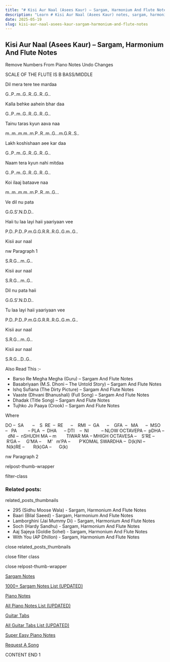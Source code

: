 ```yaml
---
title: "# Kisi Aur Naal (Asees Kaur) – Sargam, Harmonium And Flute Notes"
description: "Learn # Kisi Aur Naal (Asees Kaur) notes, sargam, harmonium notations and flute notes. Easy step-by-step tutorial for beginners."
date: 2025-05-19
slug: kisi-aur-naal-asees-kaur-sargam-harmonium-and-flute-notes
---
```


## Kisi Aur Naal (Asees Kaur) – Sargam, Harmonium And Flute Notes

Remove Numbers From Piano Notes
Undo Changes

SCALE OF THE FLUTE IS B BASS/MIDDLE

Dil mera tere tee mardaa

G..P..m..G..R..G..R..G..

Kalla behke aahein bhar daa

G..P..m..G..R..G..R..G..

Tainu taras kyun aava naa

m..m..m.m..m.P..R..m..G…m.G.R..S..

Lakh koshishaan aee kar daa

G..P..m..G..R..G..R..G..

Naam tera kyun nahi mitdaa

G..P..m..G..R..G..R..G..

Koi ilaaj bataave naa

m..m..m.m..m.P..R..m..G…

Ve dil nu pata

G.G.S’.N.D.D..

Haii tu laa layi haii yaariyaan vee

P.D..P.D..P.m.G.G.R.R..R.G..G.m..G..

Kisii aur naal

nw Paragraph 1

S.R.G…m..G..

Kisii aur naal

S.R.G…m..G..

Dil nu pata haii

G.G.S’.N.D.D..

Tu laa layi haii yaariyaan vee

P.D..P.D..P.m.G.G.R.R..R.G..G.m..G..

Kisii aur naal

S.R.G…m..G..

Kisii aur naal

S.R.G…D..G..



Also Read This :-



* Barso Re Megha Megha (Guru) – Sargam And Flute Notes
* Basabriyaan (M.S. Dhoni – The Untold Story) – Sargam And Flute Notes
* Ishq Sufiana (The Dirty Picture) – Sargam And Flute Notes
* Vaaste (Dhvani Bhanushali) (Full Song) – Sargam And Flute Notes
* Dhadak (Title Song) – Sargam And Flute Notes
* Tujhko Jo Paaya (Crook) – Sargam And Flute Notes

Where



DO –  SA       –    S  RE  –  RE      –    RMI  –  GA      –    GFA  –   MA      –  MSO  –   PA         – PLA  –  DHA      – DTI    –  NI          – NLOW OCTAVEPA –  pDHA –  dNI –  nSHUDH MA – m        TIWAR MA – MHIGH OCTAVESA –    S’RE –     R’GA –     G’MA –     M’   m’PA –       P’KOMAL SWARDHA –  D(k)NI –       N(k)RE –       R(k)GA –      G(k)

nw Paragraph 2



relpost-thumb-wrapper

filter-class

### Related posts:

related_posts_thumbnails

* 295 (Sidhu Moose Wala) - Sargam, Harmonium And Flute Notes
* Baari (Bilal Saeed) - Sargam, Harmonium And Flute Notes
* Lamborghini (Jai Mummy Di) - Sargam, Harmonium And Flute Notes
* Soch (Hardy Sandhu) - Sargam, Harmonium And Flute Notes
* Aaj Sajeya (Goldie Sohel) - Sargam, Harmonium And Flute Notes
* With You (AP Dhillon) - Sargam, Harmonium And Flute Notes

close related_posts_thumbnails

close filter class

close relpost-thumb-wrapper

[Sargam Notes](/sargam-notes.html)

[1000+ Sargam Notes List (UPDATED)](/all-songs-list-sargam-notes.html)

[Piano Notes](/piano-notes.html)

[All Piano Notes List (UPDATED)](/all-songs-list-piano-notes.html)

[Guitar Tabs](/guitar-tabs.html)

[All Guitar Tabs List (UPDATED)](/all-songs-list-guitar-tabs.html)

[Super Easy Piano Notes](https://studywall.in/)

[Request A Song](/request-a-song.html)

CONTENT END 1

